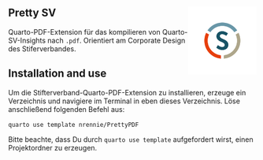 ## Pretty SV <a href="https://ggplot2.tidyverse.org"><img src="_extensions/maltehueckstaedt/Pretty_SV/svlog.png" align="right" height="138" /></a>

Quarto-PDF-Extension für das kompilieren von Quarto-SV-Insights nach `.pdf`. Orientiert am Corporate Design des Stiferverbandes.

## Installation and use

Um die Stifterverband-Quarto-PDF-Extension zu installieren, erzeuge ein Verzeichnis und navigiere im Terminal in eben dieses Verzeichnis. Löse anschließend folgenden Befehl aus:

``` 
quarto use template nrennie/PrettyPDF
```

Bitte beachte, dass Du durch `quarto use template` aufgefordert wirst, einen Projektordner zu erzeugen. 
